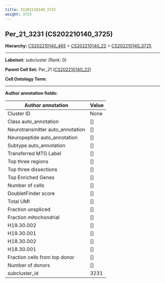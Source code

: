 ```yaml
---
title: CS202210140_3725
weight: 3725
---
```

## Per_21_3231 (CS202210140_3725)
<b>Hierarchy: </b>
[CS202210140_465](../CS202210140_465) >
[CS202210140_22](../CS202210140_22) >
[CS202210140_3725](../CS202210140_3725)

---


**Labelset:** subcluster (Rank: 0)

**Parent Cell Set:** Per_21 ([CS202210140_22](../CS202210140_22))



**Cell Ontology Term:** 

[MARKER GENES.]: #


---

[TRANSFERRED ANNOTATIONS.]: #


[AUTHOR ANNOTATION FIELDS.]: #


**Author annotation fields:**

| Author annotation | Value |
|-------------------|-------|
|Cluster ID|None|
|Class auto_annotation|[]|
|Neurotransmitter auto_annotation|[]|
|Neuropeptide auto_annotation|[]|
|Subtype auto_annotation|[]|
|Transferred MTG Label|[]|
|Top three regions|[]|
|Top three dissections|[]|
|Top Enriched Genes|[]|
|Number of cells|[]|
|DoubletFinder score|[]|
|Total UMI|[]|
|Fraction unspliced|[]|
|Fraction mitochondrial|[]|
|H19.30.002|[]|
|H19.30.001|[]|
|H18.30.002|[]|
|H18.30.001|[]|
|Fraction cells from top donor|[]|
|Number of donors|[]|
|subcluster_id|3231|
